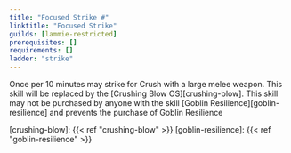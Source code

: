 ```yaml
---
title: "Focused Strike #"
linktitle: "Focused Strike"
guilds: [lammie-restricted]
prerequisites: []
requirements: []
ladder: "strike"
---
```

Once per 10 minutes may strike for Crush with a large melee weapon. This skill will be replaced by the [Crushing Blow OS][crushing-blow]. This skill may not be purchased by anyone with the skill [Goblin Resilience][goblin-resilience] and prevents the purchase of Goblin Resilience

[crushing-blow]: {{< ref "crushing-blow" >}}
[goblin-resilience]: {{< ref "goblin-resilience" >}}